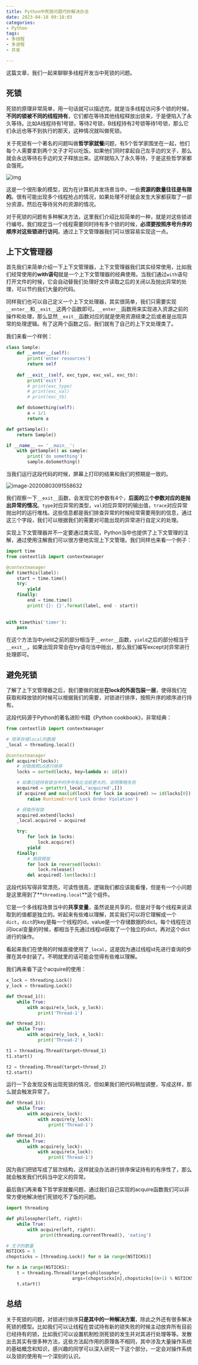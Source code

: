 ```yaml
---
title: Python中死锁问题巧妙解决办法
date: 2023-04-18 09:18:03
categories: 
- Python
tags:
- 多线程
- 多进程
- 并发

---
```


这篇文章，我们一起来聊聊多线程开发当中死锁的问题。



## 死锁



死锁的原理非常简单，用一句话就可以描述完。就是当多线程访问多个锁的时候，**不同的锁被不同的线程持有**，它们都在等待其他线程释放出锁来，于是便陷入了永久等待。比如A线程持有1号锁，等待2号锁，B线程持有2号锁等待1号锁，那么它们永远也等不到执行的那天，这种情况就叫做死锁。



关于死锁有一个著名的问题叫做**哲学家就餐**问题，有5个哲学家围坐在一起，他们每个人需要拿到两个叉子才可以吃饭。如果他们同时拿起自己左手边的叉子，那么就会永远等待右手边的叉子释放出来。这样就陷入了永久等待，于是这些哲学家都会饿死。



![img](https://moutsea-blog.oss-cn-hangzhou.aliyuncs.com/007S8ZIlgy1ghdbrswecrj30sg0tie4y.jpg)



这是一个很形象的模型，因为在计算机并发场景当中，一些**资源的数量往往是有限的**。很有可能出现多个线程抢占的情况，如果处理不好就会发生大家都获取了一部分资源，然后在等待另外的资源的情况。



对于死锁的问题有多种解决方法，这里我们介绍比较简单的一种，就是对这些锁进行编号。我们规定当一个线程需要同时持有多个锁的时候，**必须要按照序号升序的顺序对这些锁进行访问**。通过上下文管理器我们可以很容易实现这一点。



## 上下文管理器



首先我们来简单介绍一下上下文管理器，上下文管理器我们其实经常使用，比如我们经常使用的**with语句**就是一个上下文管理器的经典使用。当我们通过`with`语句打开文件的时候，它会自动替我们处理好文件读取之后的关闭以及抛出异常的处理，可以节约我们大量的代码。



同样我们也可以自己定义一个上下文处理器，其实很简单，我们只需要实现`__enter__`和`__exit__`这两个函数即可。`__enter__`函数用来实现进入资源之前的操作和处理，那么显然`__exit__`函数对应的就是使用资源结束之后或者是出现异常的处理逻辑。有了这两个函数之后，我们就有了自己的上下文处理类了。



我们来看一个样例：



```python
class Sample:
    def __enter__(self):
        print('enter resources')
        return self
    
    def __exit__(self, exc_type, exc_val, exc_tb):
        print('exit')
        # print(exc_type)
        # print(exc_val)
        # print(exc_tb)

    def doSomething(self):
        a = 1/1
        return a

def getSample():
    return Sample()

if __name__ == '__main__':
    with getSample() as sample:
        print('do something')
        sample.doSomething()
```



当我们运行这段代码的时候，屏幕上打印的结果和我们的预期是一致的。



![image-20200803091558632](https://moutsea-blog.oss-cn-hangzhou.aliyuncs.com/007S8ZIlgy1ghdcveh1o3j30mr025aa5.jpg)



我们观察一下`__exit__`函数，会发现它的参数有4个，**后面的三个参数对应的是抛出异常的情况**。`type`对应异常的类型，`val`对应异常时的输出值，`trace`对应异常抛出时的运行堆栈。这些信息都是我们排查异常的时候经常需要用到的信息，通过这三个字段，我们可以根据我们的需要对可能出现的异常进行自定义的处理。



实现上下文管理器并不一定要通过类实现，Python当中也提供了上下文管理的注解，通过使用注解我们可以很方便地实现上下文管理。我们同样也来看一个例子：



```python
import time
from contextlib import contextmanager

@contextmanager
def timethis(label):
    start = time.time()
    try:
        yield
    finally:
        end = time.time()
        print('{}: {}'.format(label, end - start))
        
        
with timethis('timer'):
    pass
```



在这个方法当中yield之前的部分相当于`__enter__`函数，`yield`之后的部分相当于`__exit__`。如果出现异常会在try语句当中抛出，那么我们编写except对异常进行处理即可。



## 避免死锁



了解了上下文管理器之后，我们要做的就是**在lock的外面包装一层**，使得我们在获取和释放锁的时候可以根据我们的需要，对锁进行排序，按照升序的顺序进行持有。



这段代码源于Python的著名进阶书籍《Python cookbook》，非常经典：



```python
from contextlib import contextmanager

# 用来存储local的数据
_local = threading.local()

@contextmanager
def acquire(*locks):
	# 对锁按照id进行排序
    locks = sorted(locks, key=lambda x: id(x))

    # 如果已经持有锁当中的序号有比当前更大的，说明策略失败
    acquired = getattr(_local,'acquired',[])
    if acquired and max(id(lock) for lock in acquired) >= id(locks[0]):
        raise RuntimeError('Lock Order Violation')

    # 获取所有锁
    acquired.extend(locks)
    _local.acquired = acquired

    try:
        for lock in locks:
            lock.acquire()
        yield
    finally:
        # 倒叙释放
        for lock in reversed(locks):
            lock.release()
        del acquired[-len(locks):]

```



这段代码写得非常漂亮，可读性很高，逻辑我们都应该能看懂，但是有一个小问题是这里用到了**`threading.local`**这个组件。



它是一个多线程场景当中的**共享变量**，虽然说是共享的，但是对于每个线程来说读取到的值都是独立的。听起来有些难以理解，其实我们可以将它理解成一个`dict`，`dict`的key是每一个线程的id，value是一个存储数据的dict。每个线程在访问local变量的时候，都相当于先通过线程id获取了一个独立的dict，再对这个dict进行的操作。



看起来我们在使用的时候直接使用了`_local`，这是因为通过线程id先进行查询的步骤在其中封装了。不明就里的话可能会觉得有些难以理解。



我们再来看下这个acquire的使用：



```python
x_lock = threading.Lock()
y_lock = threading.Lock()

def thread_1():
    while True:
        with acquire(x_lock, y_lock):
            print('Thread-1')

def thread_2():
    while True:
        with acquire(y_lock, x_lock):
            print('Thread-2')

t1 = threading.Thread(target=thread_1)
t1.start()

t2 = threading.Thread(target=thread_2)
t2.start()
```



运行一下会发现没有出现死锁的情况，但如果我们把代码稍加调整，写成这样，那么就会触发异常了。



```python
def thread_1():
    while True:
        with acquire(x_lock):
            with acquire(y_lock):
	            print('Thread-1')

def thread_2():
    while True:
        with acquire(y_lock):
            with acquire(x_lock):
	            print('Thread-1')
```



因为我们把锁写成了层次结构，这样就没办法进行排序保证持有的有序性了，那么就会触发我们代码当中定义的异常。



最后我们再来看下哲学家就餐问题，通过我们自己实现的acquire函数我们可以非常方便地解决他们死锁吃不了饭的问题。



```python
import threading

def philosopher(left, right):
    while True:
        with acquire(left, right):
             print(threading.currentThread(), 'eating')

# 叉子的数量
NSTICKS = 5
chopsticks = [threading.Lock() for n in range(NSTICKS)]

for n in range(NSTICKS):
    t = threading.Thread(target=philosopher,
                         args=(chopsticks[n],chopsticks[(n+1) % NSTICKS]))
    t.start()
```



## 总结



关于死锁的问题，对锁进行排序**只是其中的一种解决方案**，除此之外还有很多解决死锁的模型。比如我们可以让线程在尝试持有新的锁失败的时候主动放弃所有目前已经持有的锁，比如我们可以设置机制检测死锁的发生并对其进行处理等等。发散出去其实有很多种方法，这些方法起作用的原理各不相同，其中涉及大量操作系统的基础概念和知识，感兴趣的同学可以深入研究一下这个部分，一定会对操作系统以及锁的使用有一个深刻的认识。



